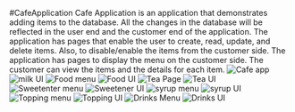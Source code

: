#CafeApplication
Cafe Application is an application that demonstrates adding items to the database. All the changes in the database will be reflected in
the user end and the customer end of the application.
The application has pages that enable the user to create, read, update, and delete items. Also, to disable/enable the items from the customer side.
The application has pages to display the menu on the customer side. The customer can view the items and the details for each item. 
![Cafe app](https://user-images.githubusercontent.com/112504321/188153910-e0f7e993-79c2-49b1-9567-d81fec186399.jpg)
![milk UI](https://user-images.githubusercontent.com/112504321/188153951-6cdef418-6f18-462d-8c9a-4f1e6adb17b0.jpg)
![Food menu](https://user-images.githubusercontent.com/112504321/188153986-e6cbcaa0-4b3d-4710-ba20-24a4a3f3f05e.jpg)
![Food UI](https://user-images.githubusercontent.com/112504321/188154006-6a64a825-a7f8-4fc9-9a77-0303112c9e0f.jpg)
![Tea Page](https://user-images.githubusercontent.com/112504321/188154054-ff0ac1a4-fd48-4edc-8c49-5f0796c0cc02.jpg)
![Tea UI](https://user-images.githubusercontent.com/112504321/188154065-d39082da-c860-4941-9c23-105299870316.jpg)
![Sweetenter menu](https://user-images.githubusercontent.com/112504321/188154078-73a25675-03d6-4f3f-a70e-2fe2e0db24ae.jpg)
![Sweetener UI](https://user-images.githubusercontent.com/112504321/188154102-bf0d7035-7cd1-4672-af50-e74b70388e7f.jpg)
![syrup menu](https://user-images.githubusercontent.com/112504321/188154121-c775e10c-12c8-4491-9ecb-96e726cc0742.jpg)
![syrup UI](https://user-images.githubusercontent.com/112504321/188154140-059dd2d3-2033-4067-a386-3698b5dc5e05.jpg)
![Topping menu](https://user-images.githubusercontent.com/112504321/188154152-63eabe8f-d6a3-4f85-b6e9-634e024c9279.jpg)
![Topping UI](https://user-images.githubusercontent.com/112504321/188154161-347675bd-c930-435e-a7cd-849f624e4108.jpg)
![Drinks Menu](https://user-images.githubusercontent.com/112504321/188154168-d2b0abe7-241f-40b9-8acb-c3a3b1bf0c63.jpg)
![Drinks UI](https://user-images.githubusercontent.com/112504321/188154171-249ee861-c360-49d3-8d31-5365453a039e.jpg)
